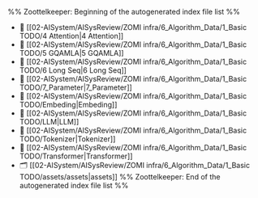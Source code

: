 %% Zoottelkeeper: Beginning of the autogenerated index file list  %%
- 📄 [[02-AISystem/AISysReview/ZOMI infra/6_Algorithm_Data/1_Basic TODO/4 Attention|4 Attention]]
- 📄 [[02-AISystem/AISysReview/ZOMI infra/6_Algorithm_Data/1_Basic TODO/5 GQAMLA|5 GQAMLA]]
- 📄 [[02-AISystem/AISysReview/ZOMI infra/6_Algorithm_Data/1_Basic TODO/6 Long Seq|6 Long Seq]]
- 📄 [[02-AISystem/AISysReview/ZOMI infra/6_Algorithm_Data/1_Basic TODO/7_Parameter|7_Parameter]]
- 📄 [[02-AISystem/AISysReview/ZOMI infra/6_Algorithm_Data/1_Basic TODO/Embeding|Embeding]]
- 📄 [[02-AISystem/AISysReview/ZOMI infra/6_Algorithm_Data/1_Basic TODO/LLM|LLM]]
- 📄 [[02-AISystem/AISysReview/ZOMI infra/6_Algorithm_Data/1_Basic TODO/Tokenizer|Tokenizer]]
- 📄 [[02-AISystem/AISysReview/ZOMI infra/6_Algorithm_Data/1_Basic TODO/Transformer|Transformer]]
- 🗂️ [[02-AISystem/AISysReview/ZOMI infra/6_Algorithm_Data/1_Basic TODO/assets/assets|assets]]
%% Zoottelkeeper: End of the autogenerated index file list  %%
